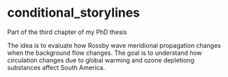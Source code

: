 # conditional_storylines
Part of the third chapter of my PhD thesis

The idea is to evaluate how Rossby wave meridional propagation changes when the background flow changes. The goal is to understand how circulation changes due to global warming and ozone depletiong substances affect South America. 

